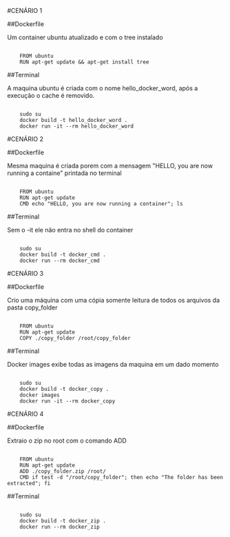 #CENÁRIO 1

##Dockerfile

Um container ubuntu atualizado e com o tree instalado

<pre><code>
    FROM ubuntu
    RUN apt-get update && apt-get install tree
</pre></code>

##Terminal

A maquina ubuntu é criada com o nome hello_docker_word, após a execução o cache é removido.

<pre><code>
    sudo su
    docker build -t hello_docker_word .
    docker run -it --rm hello_docker_word
</pre></code>

#CENÁRIO 2

##Dockerfile

Mesma maquina é criada porem com a mensagem "HELLO, you are now running a containe" printada no terminal

<pre><code>
    FROM ubuntu
    RUN apt-get update
    CMD echo "HELLO, you are now running a container"; ls
</pre></code>

##Terminal

Sem o -it ele não entra no shell do container

<pre><code>
    sudo su
    docker build -t docker_cmd .
    docker run --rm docker_cmd
</pre></code>

#CENÁRIO 3

##Dockerfile

Crio uma máquina com uma cópia somente leitura de todos os arquivos da pasta copy_folder

<pre><code>
    FROM ubuntu
    RUN apt-get update
    COPY ./copy_folder /root/copy_folder
</pre></code>

##Terminal

Docker images exibe todas as imagens da maquina em um dado momento

<pre><code>
    sudo su
    docker build -t docker_copy .
    docker images    
    docker run -it --rm docker_copy
</pre></code>

#CENÁRIO 4

##Dockerfile

Extraio o zip no root com o comando ADD

<pre><code>
    FROM ubuntu
    RUN apt-get update
    ADD ./copy_folder.zip /root/
    CMD if test -d "/root/copy_folder"; then echo "The folder has been extracted"; fi
</pre></code>

##Terminal



<pre><code>
    sudo su
    docker build -t docker_zip .
    docker run --rm docker_zip

</pre></code>

